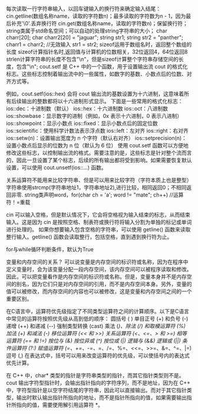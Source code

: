 每次读取一行字符串输入，以回车键输入的换行符来确定输入结尾：cin.getline(数组名称name，读取的字符数n)；最多读取的字符数为n - 1，因为最后补充'\0'.丢弃换行符
cin.get(数组名称name，读取的字符数n)；保留换行符；
string类属于std命名空间；可以自动的处理string字符串的大小；
char charr[20];
char charr2[20] = "jaguar";
string str1;
string str2 = "panther";
charr1 = charr2;                //无效输入
str1 = str2;
sizeof运用于数组名时，返回整个数组的长度
sizeof计算指针名时,返回值与计算机的位数相关，32位返回4，64位返回8
strlen计算字符串的长度不包含"\n"，但是sizeof计算整个字符串存储空间的长度，包含"\n";
cout.setf 是 C++ 中的一个函数，用于设置输出流 cout 的格式化标志。这些标志控制着输出流中的一些属性，如数字的基数、小数点后的位数、对齐方式等。

例如，cout.setf(ios::hex) 会将 cout 输出流的基数设置为十六进制，这意味着所有后续输出的整数都将以十六进制形式显示。
下面是一些常用的格式化标志：
ios::dec：十进制数（默认）
ios::hex：十六进制数
ios::oct：八进制数
ios::showbase：显示数字的进制（例如，0x 表示十六进制，0 表示八进制）
ios::showpoint：显示小数点
ios::fixed：显示小数点后的固定位数
ios::scientific：使用科学计数法表示浮点数
ios::left：左对齐
ios::right：右对齐
ios::setw(n)：设置输出宽度为 n 个字符（默认右对齐）
ios::setprecision(n)：设置小数点后显示的位数为 n 位（默认为 6 位）
使用 cout.setf 函数可以方便地修改这些标志，以控制输出流的格式。需要注意的是，这些标志是针对整个流而言的，因此一旦设置了某个标志，后续的所有输出都将受到影响。如果需要恢复默认设置，可以使用 cout.unsetf(ios::...) 函数。

关系运算符不能用来比较字符串、但是可以用来比较字符（字符本质上也是整型）
字符串使用strcmp(字符串地址1，字符串地址2),进行比较，相同返回0；不相同返回非零.
string类声明word，for(char ch = 'a'; word != "mate"; ch++)    //运算符！=重载

cin 可以输入空格，但是默认情况下，它会将空格视为输入结束的标志，从而结束输入。这是因为 cin 是按照空格、制表符或换行符将输入分割为单独的标记或单词进行处理的。
如果你想要输入包含空格的字符串，可以使用 getline() 函数来读取整行输入。getline() 函数会读取整行，包括空格，直到遇到换行符为止。

for与while循环判断条件，默认为True

变量和内存空间的关系？
可以说变量是内存空间的标识符或名称，因为在程序中定义变量时，会为该变量分配一段内存空间，该内存空间可以被程序读取和修改。因此，可以把变量看作是内存空间的标识符或名称。但是，变量本身并不是内存空间的别名，因为它们只是对内存空间的引用，而不是内存空间本身。另外，变量的值可以被修改，而内存空间的内容也可以被修改，这是变量和内存空间之间的一个重要区别。

在C语言中，运算符优先级指定了不同类型运算符之间的计算顺序。以下是C语言中常见的运算符按照优先级从高到低的顺序：
圆括号 ( )
单目正号 (+) 和负号 (-)
递增 (++) 和递减 (--)
强制类型转换 (cast)
乘法 (*)、除法 (/) 和取模运算符 (%)
加法 (+) 和减法 (-)
移位运算符 (<< 和 >>)
关系运算符 (<、<=、> 和 >=)
相等运算符 (== 和 !=)
按位与 (&)
按位异或 (^)
按位或 (|)
逻辑与 (&&)
逻辑或 (||)
条件运算符 (?:)
赋值运算符 (=、+=、-=、*=、/=、%=、<<=、>>=、&=、^=、|=)
逗号 (,)
在表达式中，括号可以用来改变运算符的优先级，可以使括号内的表达式优先计算。

在 C++ 中，char* 类型的指针是字符串类型的指针，而其它指针类型则不是。cout 输出字符型指针时，会输出指针指向的字符序列，而不是地址，因为在 C++ 中，字符型指针是以空字符结尾的字符串，因此可以直接输出。而对于其它指针类型，输出时默认输出指针所指向的地址，而不是指针所指向的值，如果需要输出指针所指向的值，需要使用解引用运算符 *。